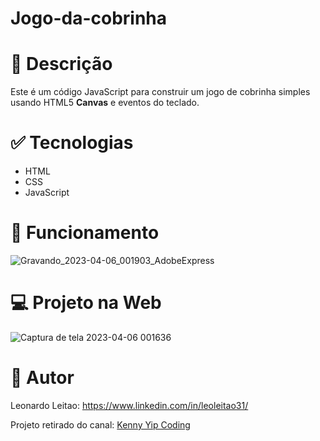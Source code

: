 # Jogo-da-cobrinha

# 💎 Descrição
Este é um código JavaScript para construir um jogo de cobrinha simples usando HTML5 **Canvas** e eventos do teclado.

# ✅ Tecnologias
- HTML 
- CSS 
- JavaScript

# 🎥 Funcionamento
![Gravando_2023-04-06_001903_AdobeExpress](https://user-images.githubusercontent.com/102124645/230265063-3685c7c7-81f0-45ce-83d0-159fa8b78fab.gif)

# 💻 Projeto na Web
![Captura de tela 2023-04-06 001636](https://user-images.githubusercontent.com/102124645/230265155-688ca428-5917-40f0-bc8d-957ed8d42e64.png)

# 📝 Autor
Leonardo Leitao: https://www.linkedin.com/in/leoleitao31/

Projeto retirado do canal: [Kenny Yip Coding](https://www.youtube.com/@KennyYipCoding)
